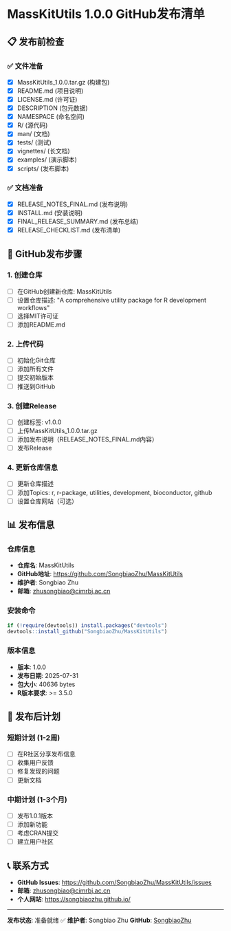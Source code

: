 # MassKitUtils 1.0.0 GitHub发布清单

## 📋 发布前检查

### ✅ 文件准备
- [x] MassKitUtils_1.0.0.tar.gz (构建包)
- [x] README.md (项目说明)
- [x] LICENSE.md (许可证)
- [x] DESCRIPTION (包元数据)
- [x] NAMESPACE (命名空间)
- [x] R/ (源代码)
- [x] man/ (文档)
- [x] tests/ (测试)
- [x] vignettes/ (长文档)
- [x] examples/ (演示脚本)
- [x] scripts/ (发布脚本)

### ✅ 文档准备
- [x] RELEASE_NOTES_FINAL.md (发布说明)
- [x] INSTALL.md (安装说明)
- [x] FINAL_RELEASE_SUMMARY.md (发布总结)
- [x] RELEASE_CHECKLIST.md (发布清单)

## 🚀 GitHub发布步骤

### 1. 创建仓库
- [ ] 在GitHub创建新仓库: MassKitUtils
- [ ] 设置仓库描述: "A comprehensive utility package for R development workflows"
- [ ] 选择MIT许可证
- [ ] 添加README.md

### 2. 上传代码
- [ ] 初始化Git仓库
- [ ] 添加所有文件
- [ ] 提交初始版本
- [ ] 推送到GitHub

### 3. 创建Release
- [ ] 创建标签: v1.0.0
- [ ] 上传MassKitUtils_1.0.0.tar.gz
- [ ] 添加发布说明（RELEASE_NOTES_FINAL.md内容）
- [ ] 发布Release

### 4. 更新仓库信息
- [ ] 更新仓库描述
- [ ] 添加Topics: r, r-package, utilities, development, bioconductor, github
- [ ] 设置仓库网站（可选）

## 📊 发布信息

### 仓库信息
- **仓库名**: MassKitUtils
- **GitHub地址**: https://github.com/SongbiaoZhu/MassKitUtils
- **维护者**: Songbiao Zhu
- **邮箱**: zhusongbiao@cimrbj.ac.cn

### 安装命令
```r
if (!require(devtools)) install.packages("devtools")
devtools::install_github("SongbiaoZhu/MassKitUtils")
```

### 版本信息
- **版本**: 1.0.0
- **发布日期**: 2025-07-31
- **包大小**: 40636 bytes
- **R版本要求**: >= 3.5.0

## 🎯 发布后计划

### 短期计划 (1-2周)
- [ ] 在R社区分享发布信息
- [ ] 收集用户反馈
- [ ] 修复发现的问题
- [ ] 更新文档

### 中期计划 (1-3个月)
- [ ] 发布1.0.1版本
- [ ] 添加新功能
- [ ] 考虑CRAN提交
- [ ] 建立用户社区

## 📞 联系方式

- **GitHub Issues**: https://github.com/SongbiaoZhu/MassKitUtils/issues
- **邮箱**: zhusongbiao@cimrbj.ac.cn
- **个人网站**: https://songbiaozhu.github.io/

---

**发布状态**: 准备就绪 ✅
**维护者**: Songbiao Zhu
**GitHub**: [SongbiaoZhu](https://github.com/SongbiaoZhu)
